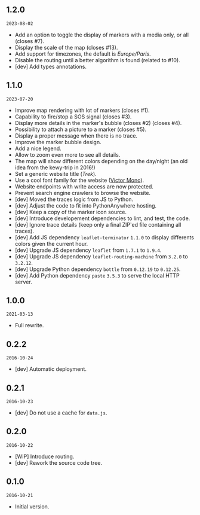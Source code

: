 ## 1.2.0

`2023-08-02`

- Add an option to toggle the display of markers with a media only, or all (closes #7).
- Display the scale of the map (closes #13).
- Add support for timezones, the default is *Europe/Paris*.
- Disable the routing until a better algorithm is found (related to #10).
- [dev] Add types annotations.

## 1.1.0

`2023-07-20`

- Improve map rendering with lot of markers (closes #1).
- Capability to fire/stop a SOS signal (closes #3).
- Display more details in the marker's bubble (closes #2) (closes #4).
- Possibility to attach a picture to a marker (closes #5).
- Display a proper message when there is no trace.
- Improve the marker bubble design.
- Add a nice legend.
- Allow to zoom even more to see all details.
- The map will show different colors depending on the day/night (an old idea from the kewy-trip in 2016!)
- Set a generic website title (*Trek*).
- Use a cool font family for the website ([Victor Mono](https://rubjo.github.io/victor-mono/)).
- Website endpoints with write access are now protected.
- Prevent search engine crawlers to browse the website.
- [dev] Moved the traces logic from JS to Python.
- [dev] Adjust the code to fit into PythonAnywhere hosting.
- [dev] Keep a copy of the marker icon source.
- [dev] Introduce developement dependencies to lint, and test, the code.
- [dev] Ignore trace details (keep only a final ZIP'ed file containing all traces).
- [dev] Add JS dependency `leaflet-terminator` `1.1.0` to display differents colors given the current hour.
- [dev] Upgrade JS dependency `leaflet` from `1.7.1` to `1.9.4`.
- [dev] Upgrade JS dependency `leaflet-routing-machine` from `3.2.0` to `3.2.12`.
- [dev] Upgrade Python dependency `bottle` from `0.12.19` to `0.12.25`.
- [dev] Add Python dependency `paste` `3.5.3` to serve the local HTTP server.

## 1.0.0

`2021-03-13`

- Full rewrite.

## 0.2.2

`2016-10-24`

- [dev] Automatic deployment.

## 0.2.1

`2016-10-23`

- [dev] Do not use a cache for `data.js`.

## 0.2.0

`2016-10-22`

- [WIP] Introduce routing.
- [dev] Rework the source code tree.

## 0.1.0

`2016-10-21`

- Initial version.

